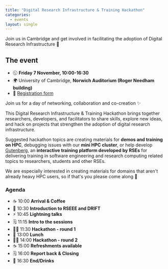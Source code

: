 ```yaml
---
title: "Digital Research Infrastructure & Training Hackathon"
categories:
  - events
layout: single
---
```


Join us in Cambridge and get involved in facilitating the adoption of Digital Research Infrastructure 🚀

## The event

- 🕥 **Friday 7 November, 10:00-16:30**
- 🌍 University of Cambridge, **Norwich Auditorium (Roger Needham building)**
- 🔗 [Registration form](https://forms.gle/xv6vuRAjdHtRonSq5)

Join us for a day of networking, collaboration and co-creation ✨

This Digital Research Infrastructure & Training Hackathon brings together researchers, developers, and facilitators to share skills, explore new ideas, and hack on projects that strengthen the adoption of digital research infrastructure.

Suggested hackathon topics are creating materials for **demos and training on HPC**, debugging issues with our **mini HPC cluster**, or help develop [Gutenberg](https://train.rse.ox.ac.uk/), an **interactive training platform developed by RSEs** for delivering training in software engineering and research computing related topics to researchers, students and other RSEs. 

We are especially interested in creating materials for domains that aren't already heavy HPC users, so if that's you please come along 💖

### Agenda
- ☕ 10:00 **Arrival & Coffee**
- 👋 10:30 **Introduction to RSEEE and DRIFT**
- ⚡ 10:45 **Lightning talks**
- 🗒️ 11:15 **Intro to the sessions**
- 🧑‍💻 11:30 **Hackathon - round 1**
- 🥗 13:00 **Lunch**
- 🧑‍💻 14:00 **Hackathon - round 2**
- ☕ 15:00 **Refreshments available**
- 🗒️ 16:00 **Report back & Closing**
- 🍹 16:30 **End/Drinks**